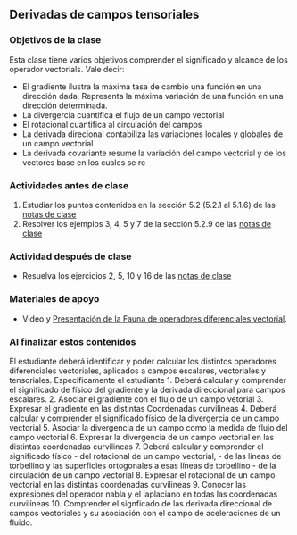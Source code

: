 ## Derivadas de campos tensoriales

### Objetivos de la clase
Esta clase tiene varios objetivos comprender el significado y alcance de los operador vectorials. Vale decir:
  - El gradiente ilustra la máxima tasa de cambio una función en una dirección dada. Representa la máxima variación de una función en una dirección determinada.
  - La divergercia cuantifica el flujo de un campo vectorial
  - El rotacional cuantifica al circulación del campos
  - La derivada direcional contabiliza las variaciones locales y globales de un campo vectorial
  - La derivada covariante resume la variación del campo vectorial y de los vectores base en los cuales se re

### Actividades **antes** de clase
1. Estudiar los puntos contenidos en la sección 5.2 (5.2.1 al 5.1.6) de las [notas de clase](https://github.com/nunezluis/MisCursos/blob/main/MisMateriales/LibrosCapitulos/VolumenUNOShort.pdf)
2. Resolver los ejemplos 3, 4, 5 y 7 de la sección 5.2.9 de las [notas de clase](https://github.com/nunezluis/MisCursos/blob/main/MisMateriales/LibrosCapitulos/VolumenUNOShort.pdf)  


### Actividad **después** de clase
+ Resuelva los ejercicios 2, 5, 10 y 16 de las [notas de clase](https://github.com/nunezluis/MisCursos/blob/main/MisMateriales/LibrosCapitulos/VolumenUNOShort.pdf)

### Materiales de apoyo
+ Video y [Presentación de la Fauna de operadores diferenciales vectorial](https://github.com/nunezluis/MisCursos/blob/main/MisMateriales/Presentaciones/5_3FaunaOperadoresVect.pdf).

### Al finalizar estos contenidos
El estudiante deberá identificar y poder calcular los distintos operadores diferenciales vectoriales, aplicados a campos escalares, vectoriales y tensoriales. Especificamente el estudiante
    1. Deberá calcular y comprender el significado de físico del gradiente y la derivada direccional para campos escalares.
    2. Asociar el gradiente con el flujo de un campo vetorial
    3. Expresar el gradiente en las distintas Coordenadas curvilineas
    4. Deberá calcular y comprender el significado físico de la divergercia de un campo vectorial
    5. Asociar la divergencia de un campo como la medida de flujo del campo vectorial
    6. Expresar la divergencia de un campo vectorial en las distintas coordenadas curvilineas
    7. Deberá calcular y comprender el significado físico
         - del rotacional de un campo vectorial,
         - de las líneas de torbellino y las superficies ortogonales a esas líneas de torbellino
         - de la circulación de un campo vectorial
    8. Expresar el rotacional de un campo vectorial en las distintas coordenadas curvilineas
    9. Conocer las expresiones del operador nabla y el laplaciano en todas las coordenadas curvilíneas
    10. Comprender el signficado de las derivada direccional de campos vectoriales y su asociación con el campo de aceleraciones de un fluido. 
